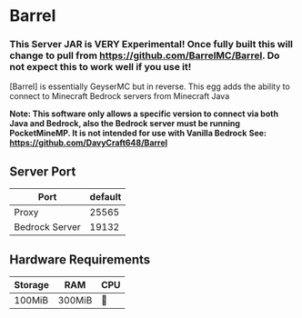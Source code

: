 # Barrel
### This Server JAR is VERY Experimental! Once fully built this will change to pull from https://github.com/BarrelMC/Barrel. Do not expect this to work well if you use it!
[Barrel] is essentially GeyserMC but in reverse. This egg adds the ability to connect to Minecraft Bedrock servers from Minecraft Java

**Note: This software only allows a specific version to connect via both Java and Bedrock, also the Bedrock server must be running PocketMineMP. It is not intended for use with Vanilla Bedrock**
**See: https://github.com/DavyCraft648/Barrel**


## Server Port
| Port              | default |
|-------------------|---------|
| Proxy             | 25565   |
| Bedrock Server    | 19132   |

## Hardware Requirements
| Storage  | RAM      | CPU |
|----------|--------- |-----|
| 100MiB   | 300MiB   | 🥔  |
